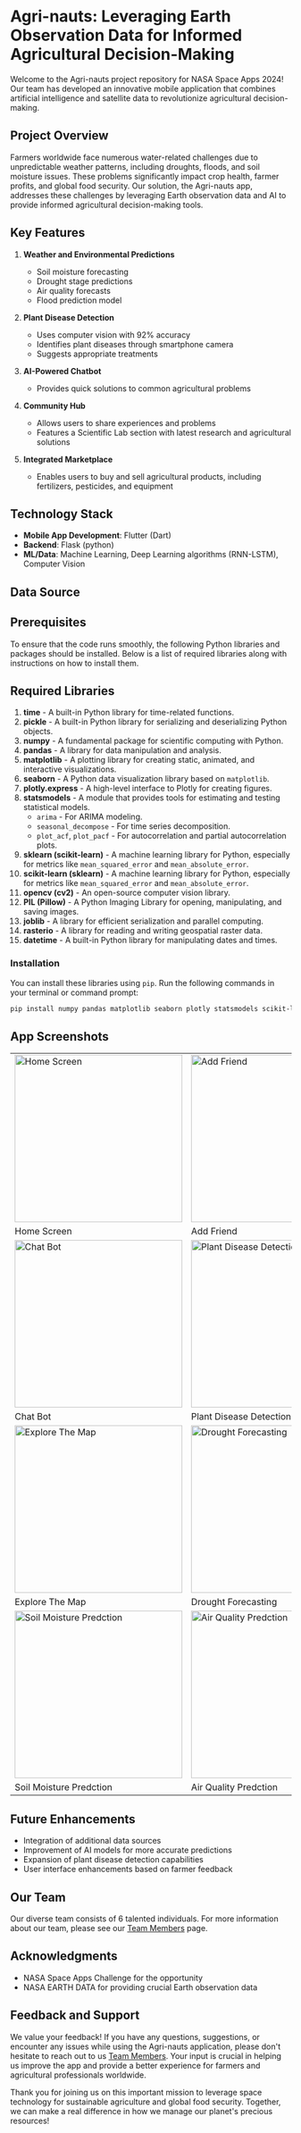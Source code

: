 # Agri-nauts: Leveraging Earth Observation Data for Informed Agricultural Decision-Making

Welcome to the Agri-nauts project repository for NASA Space Apps 2024! Our team has developed an innovative mobile application that combines artificial intelligence and satellite data to revolutionize agricultural decision-making.


## Project Overview

Farmers worldwide face numerous water-related challenges due to unpredictable weather patterns, including droughts, floods, and soil moisture issues. These problems significantly impact crop health, farmer profits, and global food security. Our solution, the Agri-nauts app, addresses these challenges by leveraging Earth observation data and AI to provide informed agricultural decision-making tools.

## Key Features

1. **Weather and Environmental Predictions**
   - Soil moisture forecasting
   - Drought stage predictions
   - Air quality forecasts
   - Flood prediction model

2. **Plant Disease Detection**
   - Uses computer vision with 92% accuracy
   - Identifies plant diseases through smartphone camera
   - Suggests appropriate treatments

3. **AI-Powered Chatbot**
   - Provides quick solutions to common agricultural problems

4. **Community Hub**
   - Allows users to share experiences and problems
   - Features a Scientific Lab section with latest research and agricultural solutions

5. **Integrated Marketplace**
   - Enables users to buy and sell agricultural products, including fertilizers, pesticides, and equipment

## Technology Stack

- **Mobile App Development**: Flutter (Dart)
- **Backend**: Flask (python)
- **ML/Data**: Machine Learning, Deep Learning algorithms (RNN-LSTM), Computer Vision
  
## Data Source

## Prerequisites

To ensure that the code runs smoothly, the following Python libraries and packages should be installed. Below is a list of required libraries along with instructions on how to install them.

## Required Libraries

1. **time** - A built-in Python library for time-related functions.
2. **pickle** - A built-in Python library for serializing and deserializing Python objects.
3. **numpy** - A fundamental package for scientific computing with Python.
4. **pandas** - A library for data manipulation and analysis.
5. **matplotlib** - A plotting library for creating static, animated, and interactive visualizations.
6. **seaborn** - A Python data visualization library based on `matplotlib`.
7. **plotly.express** - A high-level interface to Plotly for creating figures.
8. **statsmodels** - A module that provides tools for estimating and testing statistical models.
   - `arima` - For ARIMA modeling.
   - `seasonal_decompose` - For time series decomposition.
   - `plot_acf`, `plot_pacf` - For autocorrelation and partial autocorrelation plots.
9. **sklearn (scikit-learn)** - A machine learning library for Python, especially for metrics like `mean_squared_error` and `mean_absolute_error`.
9. **scikit-learn (sklearn)** - A machine learning library for Python, especially for metrics like `mean_squared_error` and `mean_absolute_error`.
10. **opencv (cv2)** - An open-source computer vision library.
11. **PIL (Pillow)** - A Python Imaging Library for opening, manipulating, and saving images.
12. **joblib** - A library for efficient serialization and parallel computing.
13. **rasterio** - A library for reading and writing geospatial raster data.
14. **datetime** - A built-in Python library for manipulating dates and times.

### Installation

You can install these libraries using `pip`. Run the following commands in your terminal or command prompt:

```bash
pip install numpy pandas matplotlib seaborn plotly statsmodels scikit-learn opencv-python pillow joblib rasterio
```


## App Screenshots

<table>
  <tr>
    <td><img src="assets/screenshots/home_screen.jpg" alt="Home Screen" width="300"/></td>
    <td><img src="assets/screenshots/add_friend.jpg" alt="Add Friend" width="300"/></td>
  </tr>
  <tr>
    <td>Home Screen</td>
    <td>Add Friend</td>
  </tr>
  <tr>
    <td><img src="assets/screenshots/chat_bot.jpg" alt="Chat Bot" width="300"/></td>
    <td><img src="assets/screenshots/plant_disease_detection.jpg" alt="Plant Disease Detection" width="300"/></td>
  </tr>
  <tr>
    <td>Chat Bot</td>
    <td>Plant Disease Detection</td>
  </tr>
  <tr>
    <td><img src="assets/screenshots/explore_your_map.jpg" alt="Explore The Map" width="300"/></td>
    <td><img src="assets/screenshots/Drought.jpg" alt="Drought Forecasting" width="300"/></td>
    <td></td>
  </tr>
   <tr>
    <td>Explore The Map</td>
    <td>Drought Forecasting</td>
  </tr>
  <tr>
    <td><img src="assets/screenshots/soil_moisture.jpg" alt="Soil Moisture Predction" width="300"/></td>
    <td><img src="assets/screenshots/air-quality.jpg" alt="Air Quality Predction" width="300"/></td>
    <td></td>
  </tr>
  <tr>
    <td>Soil Moisture Predction</td>
    <td>Air Quality Predction</td>
  </tr>
</table>

## Future Enhancements

- Integration of additional data sources
- Improvement of AI models for more accurate predictions
- Expansion of plant disease detection capabilities
- User interface enhancements based on farmer feedback

## Our Team

Our diverse team consists of 6 talented individuals. For more information about our team, please see our [Team Members](assets/our_team.md) page.

## Acknowledgments

- NASA Space Apps Challenge for the opportunity
- NASA EARTH DATA for providing crucial Earth observation data

## Feedback and Support

We value your feedback! If you have any questions, suggestions, or encounter any issues while using the Agri-nauts application, please don't hesitate to reach out to us [Team Members](assets/our_team.md). Your input is crucial in helping us improve the app and provide a better experience for farmers and agricultural professionals worldwide.

Thank you for joining us on this important mission to leverage space technology for sustainable agriculture and global food security. Together, we can make a real difference in how we manage our planet's precious resources!
